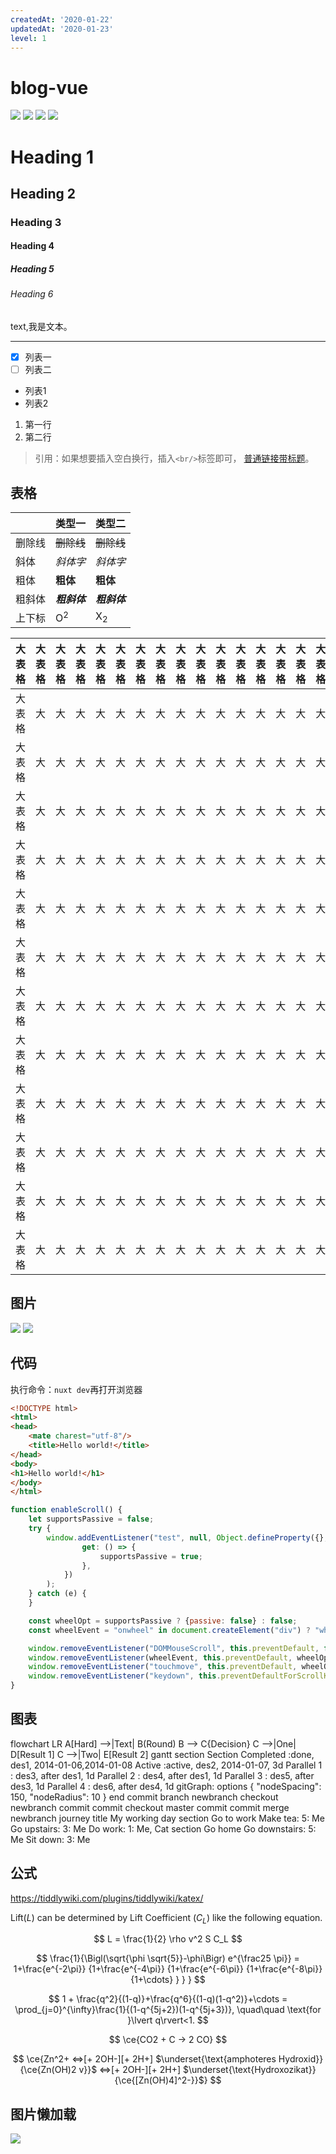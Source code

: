```yaml
---
createdAt: '2020-01-22'
updatedAt: '2020-01-23'
level: 1
---
```


# blog-vue

![](https://img.shields.io/github/issues/cellargalaxy/blog-vue) ![](https://img.shields.io/github/forks/cellargalaxy/blog-vue) ![](https://img.shields.io/github/stars/cellargalaxy/blog-vue) ![](https://img.shields.io/github/license/cellargalaxy/blog-vue)

<!--more-->

# Heading 1

## Heading 2

### Heading 3

#### Heading 4

##### Heading 5

###### Heading 6

text,我是文本。

-------------

+ [X]  列表一
+ [ ]  列表二

- 列表1
- 列表2

1. 第一行
2. 第二行

> 引用：如果想要插入空白换行，插入`<br/>`标签即可，
> [普通链接带标题](http://localhost/ "普通链接带标题")。

## 表格

|     | 类型一           | 类型二           |  
|-----|---------------|---------------| 
| 删除线 | ~~删除线~~       | <s>删除线</s>    |  
| 斜体  | *斜体字*         | _斜体字_         |  
| 粗体  | **粗体**        | __粗体__        |  
| 粗斜体 | ***粗斜体***     | ___粗斜体___     |  
| 上下标 | O<sup>2</sup> | X<sub>2</sub> |

| 大表格 | 大表格 | 大表格 | 大表格 | 大表格 | 大表格 | 大表格 | 大表格 | 大表格 | 大表格 | 大表格 | 大表格 | 大表格 | 大表格 | 大表格 | 大表格 | 大表格 | 大表格 | 大表格 | 大表格 | 大表格 | 大表格 | 大表格 | 大表格 | 大表格 | 大表格 | 大表格 | 大表格 | 大表格 | 大表格 | 大表格 | 大表格 | 大表格 | 大表格 | 大表格 | 大表格 | 大表格 |
|-----|-----|-----|-----|-----|-----|-----|-----|-----|-----|-----|-----|-----|-----|-----|-----|-----|-----|-----|-----|-----|-----|-----|-----|-----|-----|-----|-----|-----|-----|-----|-----|-----|-----|-----|-----|-----|
| 大表格 | 大   | 大   | 大   | 大   | 大   | 大   | 大   | 大   | 大   | 大   | 大   | 大   | 大   | 大   | 大   | 大   | 大   | 大   | 大   | 大   | 大   | 大   | 大   | 大   | 大   | 大   | 大   | 大   | 大   | 大   | 大   | 大   | 大   | 大   | 大   | 大   | 
| 大表格 | 大   | 大   | 大   | 大   | 大   | 大   | 大   | 大   | 大   | 大   | 大   | 大   | 大   | 大   | 大   | 大   | 大   | 大   | 大   | 大   | 大   | 大   | 大   | 大   | 大   | 大   | 大   | 大   | 大   | 大   | 大   | 大   | 大   | 大   | 大   | 大   | 
| 大表格 | 大   | 大   | 大   | 大   | 大   | 大   | 大   | 大   | 大   | 大   | 大   | 大   | 大   | 大   | 大   | 大   | 大   | 大   | 大   | 大   | 大   | 大   | 大   | 大   | 大   | 大   | 大   | 大   | 大   | 大   | 大   | 大   | 大   | 大   | 大   | 大   | 
| 大表格 | 大   | 大   | 大   | 大   | 大   | 大   | 大   | 大   | 大   | 大   | 大   | 大   | 大   | 大   | 大   | 大   | 大   | 大   | 大   | 大   | 大   | 大   | 大   | 大   | 大   | 大   | 大   | 大   | 大   | 大   | 大   | 大   | 大   | 大   | 大   | 大   | 
| 大表格 | 大   | 大   | 大   | 大   | 大   | 大   | 大   | 大   | 大   | 大   | 大   | 大   | 大   | 大   | 大   | 大   | 大   | 大   | 大   | 大   | 大   | 大   | 大   | 大   | 大   | 大   | 大   | 大   | 大   | 大   | 大   | 大   | 大   | 大   | 大   | 大   | 
| 大表格 | 大   | 大   | 大   | 大   | 大   | 大   | 大   | 大   | 大   | 大   | 大   | 大   | 大   | 大   | 大   | 大   | 大   | 大   | 大   | 大   | 大   | 大   | 大   | 大   | 大   | 大   | 大   | 大   | 大   | 大   | 大   | 大   | 大   | 大   | 大   | 大   | 
| 大表格 | 大   | 大   | 大   | 大   | 大   | 大   | 大   | 大   | 大   | 大   | 大   | 大   | 大   | 大   | 大   | 大   | 大   | 大   | 大   | 大   | 大   | 大   | 大   | 大   | 大   | 大   | 大   | 大   | 大   | 大   | 大   | 大   | 大   | 大   | 大   | 大   | 
| 大表格 | 大   | 大   | 大   | 大   | 大   | 大   | 大   | 大   | 大   | 大   | 大   | 大   | 大   | 大   | 大   | 大   | 大   | 大   | 大   | 大   | 大   | 大   | 大   | 大   | 大   | 大   | 大   | 大   | 大   | 大   | 大   | 大   | 大   | 大   | 大   | 大   | 
| 大表格 | 大   | 大   | 大   | 大   | 大   | 大   | 大   | 大   | 大   | 大   | 大   | 大   | 大   | 大   | 大   | 大   | 大   | 大   | 大   | 大   | 大   | 大   | 大   | 大   | 大   | 大   | 大   | 大   | 大   | 大   | 大   | 大   | 大   | 大   | 大   | 大   | 
| 大表格 | 大   | 大   | 大   | 大   | 大   | 大   | 大   | 大   | 大   | 大   | 大   | 大   | 大   | 大   | 大   | 大   | 大   | 大   | 大   | 大   | 大   | 大   | 大   | 大   | 大   | 大   | 大   | 大   | 大   | 大   | 大   | 大   | 大   | 大   | 大   | 大   | 
| 大表格 | 大   | 大   | 大   | 大   | 大   | 大   | 大   | 大   | 大   | 大   | 大   | 大   | 大   | 大   | 大   | 大   | 大   | 大   | 大   | 大   | 大   | 大   | 大   | 大   | 大   | 大   | 大   | 大   | 大   | 大   | 大   | 大   | 大   | 大   | 大   | 大   | 
| 大表格 | 大   | 大   | 大   | 大   | 大   | 大   | 大   | 大   | 大   | 大   | 大   | 大   | 大   | 大   | 大   | 大   | 大   | 大   | 大   | 大   | 大   | 大   | 大   | 大   | 大   | 大   | 大   | 大   | 大   | 大   | 大   | 大   | 大   | 大   | 大   | 大   | 

## 图片

![](https://s1.ax1x.com/2023/04/09/ppHxz5D.png)
![](https://s3.bmp.ovh/imgs/2022/03/0220af6579e287bc.png)

## 代码

执行命令：`nuxt dev`再打开浏览器

```html [index.html]
<!DOCTYPE html>
<html>
<head>
    <mate charest="utf-8"/>
    <title>Hello world!</title>
</head>
<body>
<h1>Hello world!</h1>
</body>
</html>
```

```javascript [enableScroll.js]
function enableScroll() {
    let supportsPassive = false;
    try {
        window.addEventListener("test", null, Object.defineProperty({}, "passive", {
                get: () => {
                    supportsPassive = true;
                },
            })
        );
    } catch (e) {
    }

    const wheelOpt = supportsPassive ? {passive: false} : false;
    const wheelEvent = "onwheel" in document.createElement("div") ? "wheel" : "mousewheel";

    window.removeEventListener("DOMMouseScroll", this.preventDefault, false);
    window.removeEventListener(wheelEvent, this.preventDefault, wheelOpt);
    window.removeEventListener("touchmove", this.preventDefault, wheelOpt);
    window.removeEventListener("keydown", this.preventDefaultForScrollKeys, false);
}
```

## 图表

<Mermaid>
flowchart LR
A[Hard] -->|Text| B(Round)
B --> C{Decision}
C -->|One| D[Result 1]
C -->|Two| E[Result 2]
</Mermaid>

<Mermaid>
gantt
    section Section
    Completed :done,    des1, 2014-01-06,2014-01-08
    Active        :active,  des2, 2014-01-07, 3d
    Parallel 1   :         des3, after des1, 1d
    Parallel 2   :         des4, after des1, 1d
    Parallel 3   :         des5, after des3, 1d
    Parallel 4   :         des6, after des4, 1d
</Mermaid>

<Mermaid>
gitGraph:
options
{
    "nodeSpacing": 150,
    "nodeRadius": 10
}
end
commit
branch newbranch
checkout newbranch
commit
commit
checkout master
commit
commit
merge newbranch
</Mermaid>

<Mermaid>
 journey
    title My working day
    section Go to work
      Make tea: 5: Me
      Go upstairs: 3: Me
      Do work: 1: Me, Cat
    section Go home
      Go downstairs: 5: Me
      Sit down: 3: Me
</Mermaid>

## 公式

https://tiddlywiki.com/plugins/tiddlywiki/katex/

Lift($L$) can be determined by Lift Coefficient ($C_L$) like the following equation.

$$
L = \frac{1}{2} \rho v^2 S C_L
$$

$$
\frac{1}{\Bigl(\sqrt{\phi \sqrt{5}}-\phi\Bigr) e^{\frac25 \pi}} = 1+\frac{e^{-2\pi}} {1+\frac{e^{-4\pi}}
{1+\frac{e^{-6\pi}} {1+\frac{e^{-8\pi}} {1+\cdots} } } }
$$

$$
1 + \frac{q^2}{(1-q)}+\frac{q^6}{(1-q)(1-q^2)}+\cdots = \prod_{j=0}^{\infty}\frac{1}{(1-q^{5j+2})(1-q^{5j+3})},
\quad\quad \text{for }\lvert q\rvert<1.
$$

$$
\ce{CO2 + C -> 2 CO}
$$

$$
\ce{Zn^2+  <=>[+ 2OH-][+ 2H+]  $\underset{\text{amphoteres Hydroxid}}{\ce{Zn(OH)2 v}}$  <=>[+ 2OH-][+ 2H+]
$\underset{\text{Hydroxozikat}}{\ce{[Zn(OH)4]^2-}}$}
$$

## 图片懒加载

![](https://s3.bmp.ovh/imgs/2022/03/667fb45e1ad9d8d2.jpg)
